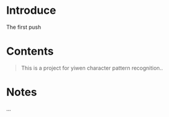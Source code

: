 # Introduce
The first push
# Contents
>This is a project for yiwen character pattern recognition..

# Notes
...
